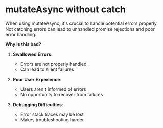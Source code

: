 # mutateAsync without catch

When using mutateAsync, it's crucial to handle potential errors properly. Not catching errors can lead to unhandled promise rejections and poor error handling.

**Why is this bad?**

1. **Swallowed Errors**:

   - Errors are not properly handled
   - Can lead to silent failures

2. **Poor User Experience**:

   - Users aren't informed of errors
   - No opportunity to recover from failures

3. **Debugging Difficulties**:
   - Error stack traces may be lost
   - Makes troubleshooting harder
